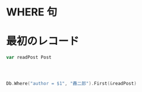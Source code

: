 # WHERE 句

# 最初のレコード

```go
var readPost Post




Db.Where("author = $1", "轟二郎").First(&readPost)
```

